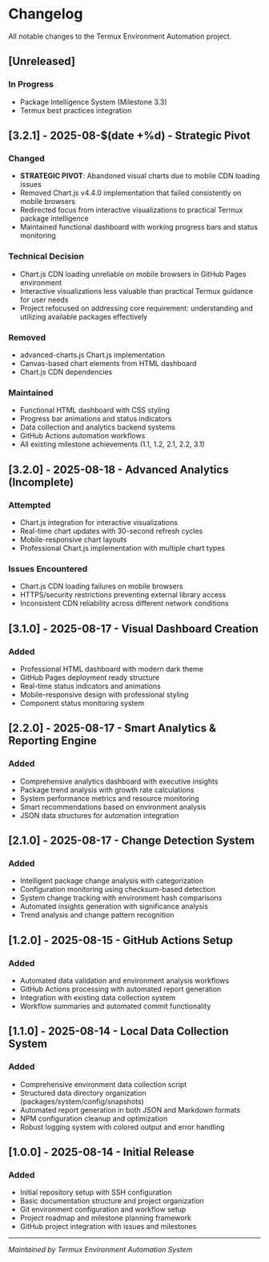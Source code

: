 # Changelog

All notable changes to the Termux Environment Automation project.

## [Unreleased]
### In Progress
- Package Intelligence System (Milestone 3.3)
- Termux best practices integration

## [3.2.1] - 2025-08-$(date +%d) - Strategic Pivot
### Changed
- **STRATEGIC PIVOT**: Abandoned visual charts due to mobile CDN loading issues
- Removed Chart.js v4.4.0 implementation that failed consistently on mobile browsers
- Redirected focus from interactive visualizations to practical Termux package intelligence
- Maintained functional dashboard with working progress bars and status monitoring

### Technical Decision
- Chart.js CDN loading unreliable on mobile browsers in GitHub Pages environment
- Interactive visualizations less valuable than practical Termux guidance for user needs
- Project refocused on addressing core requirement: understanding and utilizing available packages effectively

### Removed
- advanced-charts.js Chart.js implementation
- Canvas-based chart elements from HTML dashboard
- Chart.js CDN dependencies

### Maintained
- Functional HTML dashboard with CSS styling
- Progress bar animations and status indicators
- Data collection and analytics backend systems
- GitHub Actions automation workflows
- All existing milestone achievements (1.1, 1.2, 2.1, 2.2, 3.1)

## [3.2.0] - 2025-08-18 - Advanced Analytics (Incomplete)
### Attempted
- Chart.js integration for interactive visualizations
- Real-time chart updates with 30-second refresh cycles
- Mobile-responsive chart layouts
- Professional Chart.js implementation with multiple chart types

### Issues Encountered
- Chart.js CDN loading failures on mobile browsers
- HTTPS/security restrictions preventing external library access
- Inconsistent CDN reliability across different network conditions

## [3.1.0] - 2025-08-17 - Visual Dashboard Creation
### Added
- Professional HTML dashboard with modern dark theme
- GitHub Pages deployment ready structure
- Real-time status indicators and animations
- Mobile-responsive design with professional styling
- Component status monitoring system

## [2.2.0] - 2025-08-17 - Smart Analytics & Reporting Engine
### Added
- Comprehensive analytics dashboard with executive insights
- Package trend analysis with growth rate calculations
- System performance metrics and resource monitoring
- Smart recommendations based on environment analysis
- JSON data structures for automation integration

## [2.1.0] - 2025-08-17 - Change Detection System  
### Added
- Intelligent package change analysis with categorization
- Configuration monitoring using checksum-based detection
- System change tracking with environment hash comparisons
- Automated insights generation with significance analysis
- Trend analysis and change pattern recognition

## [1.2.0] - 2025-08-15 - GitHub Actions Setup
### Added
- Automated data validation and environment analysis workflows
- GitHub Actions processing with automated report generation
- Integration with existing data collection system
- Workflow summaries and automated commit functionality

## [1.1.0] - 2025-08-14 - Local Data Collection System
### Added
- Comprehensive environment data collection script
- Structured data directory organization (packages/system/config/snapshots)
- Automated report generation in both JSON and Markdown formats
- NPM configuration cleanup and optimization
- Robust logging system with colored output and error handling

## [1.0.0] - 2025-08-14 - Initial Release
### Added  
- Initial repository setup with SSH configuration
- Basic documentation structure and project organization
- Git environment configuration and workflow setup
- Project roadmap and milestone planning framework
- GitHub project integration with issues and milestones

---
*Maintained by Termux Environment Automation System*
